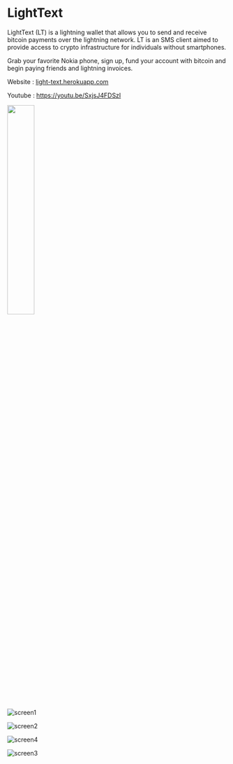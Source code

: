 # LightText
 
LightText (LT) is a lightning wallet that allows you to send and receive bitcoin payments over the lightning network. LT is an SMS client aimed to provide access to crypto infrastructure for individuals without smartphones. 

Grab your favorite Nokia phone, sign up, fund your account with bitcoin and begin paying friends and lightning invoices.

Website : [light-text.herokuapp.com](https://light-text.herokuapp.com/)

Youtube : https://youtu.be/SxjsJ4FDSzI

<img src='https://github.com/light-text/lightText/blob/master/public/images/lightText.gif' width='35%' hegiht='35%'>

![screen1](https://github.com/light-text/lightText/blob/master/public/images/screen.png)

![screen2](https://github.com/light-text/lightText/blob/master/public/images/screen2.png)

![screen4](https://github.com/light-text/lightText/blob/master/public/images/screen4.png)

![screen3](https://github.com/light-text/lightText/blob/master/public/images/screen3.png)
 
